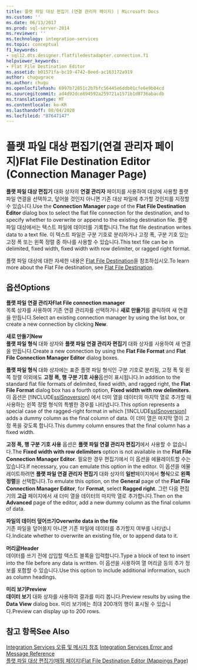 ```yaml
---
title: 플랫 파일 대상 편집기 (연결 관리자 페이지) | Microsoft Docs
ms.custom: ''
ms.date: 06/13/2017
ms.prod: sql-server-2014
ms.reviewer: ''
ms.technology: integration-services
ms.topic: conceptual
f1_keywords:
- sql12.dts.designer.flatfiledestadapter.connection.f1
helpviewer_keywords:
- Flat File Destination Editor
ms.assetid: b01571fa-bc19-4742-8eed-ac163172a919
author: chugugrace
ms.author: chugu
ms.openlocfilehash: 6997b72851c2b7bfc56445e6ddb01cfe6e9b04cd
ms.sourcegitcommit: ad4d92dce894592a259721a1571b1d8736abacdb
ms.translationtype: MT
ms.contentlocale: ko-KR
ms.lasthandoff: 08/04/2020
ms.locfileid: "87647147"
---
```

# <a name="flat-file-destination-editor-connection-manager-page"></a><span data-ttu-id="815aa-102">플랫 파일 대상 편집기(연결 관리자 페이지)</span><span class="sxs-lookup"><span data-stu-id="815aa-102">Flat File Destination Editor (Connection Manager Page)</span></span>
  <span data-ttu-id="815aa-103">**플랫 파일 대상 편집기** 대화 상자의 **연결 관리자** 페이지를 사용하여 대상에 사용할 플랫 파일 연결을 선택하고, 덮어쓸 것인지 아니면 기존 대상 파일에 추가할 것인지를 지정할 수 있습니다.</span><span class="sxs-lookup"><span data-stu-id="815aa-103">Use the **Connection Manager** page of the **Flat File Destination Editor** dialog box to select the flat file connection for the destination, and to specify whether to overwrite or append to the existing destination file.</span></span> <span data-ttu-id="815aa-104">플랫 파일 대상에서는 텍스트 파일에 데이터를 기록합니다.</span><span class="sxs-lookup"><span data-stu-id="815aa-104">The flat file destination writes data to a text file.</span></span> <span data-ttu-id="815aa-105">이 텍스트 파일은 구분 기호로 분리하거나 고정 폭, 구분 기호 있는 고정 폭 또는 왼쪽 정렬 중 하나를 사용할 수 있습니다.</span><span class="sxs-lookup"><span data-stu-id="815aa-105">This text file can be in delimited, fixed width, fixed width with row delimiter, or ragged right format.</span></span>  
  
 <span data-ttu-id="815aa-106">플랫 파일 대상에 대한 자세한 내용은 [Flat File Destination](data-flow/flat-file-destination.md)을 참조하십시오.</span><span class="sxs-lookup"><span data-stu-id="815aa-106">To learn more about the Flat File destination, see [Flat File Destination](data-flow/flat-file-destination.md).</span></span>  
  
## <a name="options"></a><span data-ttu-id="815aa-107">옵션</span><span class="sxs-lookup"><span data-stu-id="815aa-107">Options</span></span>  
 <span data-ttu-id="815aa-108">**플랫 파일 연결 관리자**</span><span class="sxs-lookup"><span data-stu-id="815aa-108">**Flat File connection manager**</span></span>  
 <span data-ttu-id="815aa-109">목록 상자를 사용하여 기존 연결 관리자를 선택하거나 **새로 만들기**를 클릭하여 새 연결을 만듭니다.</span><span class="sxs-lookup"><span data-stu-id="815aa-109">Select an existing connection manager by using the list box, or create a new connection by clicking **New**.</span></span>  
  
 <span data-ttu-id="815aa-110">**새로 만들기**</span><span class="sxs-lookup"><span data-stu-id="815aa-110">**New**</span></span>  
 <span data-ttu-id="815aa-111">**플랫 파일 형식** 대화 상자와 **플랫 파일 연결 관리자 편집기** 대화 상자를 사용하여 새 연결을 만듭니다.</span><span class="sxs-lookup"><span data-stu-id="815aa-111">Create a new connection by using the **Flat File Format** and **Flat File Connection Manager Editor** dialog boxes.</span></span>  
  
 <span data-ttu-id="815aa-112">**플랫 파일 형식** 대화 상자에는 표준 플랫 파일 형식인 구분 기호로 분리됨, 고정 폭 및 왼쪽 정렬 이외에도 **고정 폭, 행 구분 기호 사용**옵션이 표시됩니다.</span><span class="sxs-lookup"><span data-stu-id="815aa-112">In addition to the standard flat file formats of delimited, fixed width, and ragged right, the **Flat File Format** dialog box has a fourth option, **Fixed width with row delimiters**.</span></span> <span data-ttu-id="815aa-113">이 옵션은 [!INCLUDE[ssISnoversion](../includes/ssisnoversion-md.md)] 에서 더미 열을 데이터의 마지막 열로 추가할 때 사용하는 왼쪽 정렬 형식의 특별한 경우를 나타냅니다.</span><span class="sxs-lookup"><span data-stu-id="815aa-113">This option represents a special case of the ragged-right format in which [!INCLUDE[ssISnoversion](../includes/ssisnoversion-md.md)] adds a dummy column as the final column of data.</span></span> <span data-ttu-id="815aa-114">이 더미 열은 마지막 열이 고정 폭을 갖도록 합니다.</span><span class="sxs-lookup"><span data-stu-id="815aa-114">This dummy column ensures that the final column has a fixed width.</span></span>  
  
 <span data-ttu-id="815aa-115">**고정 폭, 행 구분 기호 사용** 옵션은 **플랫 파일 연결 관리자 편집기**에서 사용할 수 없습니다.</span><span class="sxs-lookup"><span data-stu-id="815aa-115">The **Fixed width with row delimiters** option is not available in the **Flat File Connection Manager Editor**.</span></span> <span data-ttu-id="815aa-116">필요한 경우 편집기에서 이 옵션을 에뮬레이트할 수는 있습니다.</span><span class="sxs-lookup"><span data-stu-id="815aa-116">If necessary, you can emulate this option in the editor.</span></span> <span data-ttu-id="815aa-117">이 옵션을 에뮬레이트하려면 **플랫 파일 연결 관리자 편집기** 대화 상자의 **일반**페이지에서 **형식**으로 **왼쪽 정렬**을 선택합니다.</span><span class="sxs-lookup"><span data-stu-id="815aa-117">To emulate this option, on the **General** page of the **Flat File Connection Manager Editor**, for **Format**, select **Ragged right**.</span></span> <span data-ttu-id="815aa-118">그런 다음 편집기의 **고급** 페이지에서 새 더미 열을 데이터의 마지막 열로 추가합니다.</span><span class="sxs-lookup"><span data-stu-id="815aa-118">Then on the **Advanced** page of the editor, add a new dummy column as the final column of data.</span></span>  
  
 <span data-ttu-id="815aa-119">**파일의 데이터 덮어쓰기**</span><span class="sxs-lookup"><span data-stu-id="815aa-119">**Overwrite data in the file**</span></span>  
 <span data-ttu-id="815aa-120">기존 파일을 덮어쓸지 아니면 기존 파일에 데이터를 추가할지 여부를 나타냅니다.</span><span class="sxs-lookup"><span data-stu-id="815aa-120">Indicate whether to overwrite an existing file, or to append data to it.</span></span>  
  
 <span data-ttu-id="815aa-121">**머리글**</span><span class="sxs-lookup"><span data-stu-id="815aa-121">**Header**</span></span>  
 <span data-ttu-id="815aa-122">데이터를 쓰기 전에 삽입할 텍스트 블록을 입력합니다.</span><span class="sxs-lookup"><span data-stu-id="815aa-122">Type a block of text to insert into the file before any data is written.</span></span> <span data-ttu-id="815aa-123">이 옵션을 사용하여 열 머리글 등의 추가 정보를 포함할 수 있습니다.</span><span class="sxs-lookup"><span data-stu-id="815aa-123">Use this option to include additional information, such as column headings.</span></span>  
  
 <span data-ttu-id="815aa-124">**미리 보기**</span><span class="sxs-lookup"><span data-stu-id="815aa-124">**Preview**</span></span>  
 <span data-ttu-id="815aa-125">**데이터 보기** 대화 상자를 사용하여 결과를 미리 봅니다.</span><span class="sxs-lookup"><span data-stu-id="815aa-125">Preview results by using the **Data View** dialog box.</span></span> <span data-ttu-id="815aa-126">미리 보기에는 최대 200개의 행이 표시될 수 있습니다.</span><span class="sxs-lookup"><span data-stu-id="815aa-126">Preview can display up to 200 rows.</span></span>  
  
## <a name="see-also"></a><span data-ttu-id="815aa-127">참고 항목</span><span class="sxs-lookup"><span data-stu-id="815aa-127">See Also</span></span>  
 <span data-ttu-id="815aa-128">[Integration Services 오류 및 메시지 참조](../../2014/integration-services/integration-services-error-and-message-reference.md) </span><span class="sxs-lookup"><span data-stu-id="815aa-128">[Integration Services Error and Message Reference](../../2014/integration-services/integration-services-error-and-message-reference.md) </span></span>  
 [<span data-ttu-id="815aa-129">플랫 파일 대상 편집기&#40;매핑 페이지&#41;</span><span class="sxs-lookup"><span data-stu-id="815aa-129">Flat File Destination Editor &#40;Mappings Page&#41;</span></span>](../../2014/integration-services/flat-file-destination-editor-mappings-page.md)  
  
  
